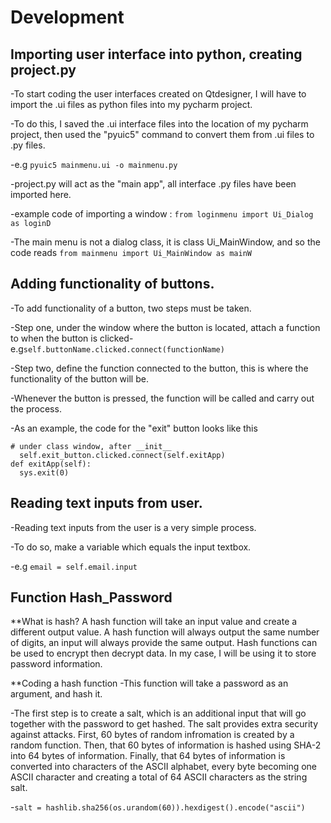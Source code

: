 # Development

## Importing user interface into python, creating project.py
-To start coding the user interfaces created on Qtdesigner, I will have to import the .ui files as python files into my pycharm project.

-To do this, I saved the .ui interface files into the location of my pycharm project, then used the "pyuic5" command to convert them from .ui files to .py files.

-e.g ``pyuic5 mainmenu.ui -o mainmenu.py``

-project.py will act as the "main app", all interface .py files have been imported here.

-example code of importing a window : ``from loginmenu import Ui_Dialog as loginD``

-The main menu is not a dialog class, it is class Ui_MainWindow, and so the code reads ``from mainmenu import Ui_MainWindow as mainW``



## Adding functionality of buttons.
-To add functionality of a button, two steps must be taken.

-Step one, under the window where the button is located, attach a function to when the button is clicked-e.g``self.buttonName.clicked.connect(functionName)``

-Step two, define the function connected to the button, this is where the functionality of the button will be.

-Whenever the button is pressed, the function will be called and carry out the process.

-As an example, the code for the "exit" button looks like this
```
# under class window, after __init__
  self.exit_button.clicked.connect(self.exitApp)
def exitApp(self):
  sys.exit(0)
```

## Reading text inputs from user.
-Reading text inputs from the user is a very simple process.

-To do so, make a variable which equals the input textbox.

-e.g ``email = self.email.input``


## Function Hash_Password
**What is hash?
A hash function will take an input value and create a different output value. A hash function will always output the same number of digits, an input will always provide the same output. Hash functions can be used to encrypt then decrypt data. In my case, I will be using it to store password information.

**Coding a hash function
-This function will take a password as an argument, and hash it.

-The first step is to create a salt, which is an additional input that will go together with the password to get hashed. The salt provides extra security against attacks. First, 60 bytes of random infromation is created by a random function. Then, that 60 bytes of information is hashed using SHA-2 into 64 bytes of information. Finally, that 64 bytes of information is converted into characters of the ASCII alphabet, every byte becoming one ASCII character and creating a total of 64 ASCII characters as the string salt.

-``salt = hashlib.sha256(os.urandom(60)).hexdigest().encode("ascii")``




